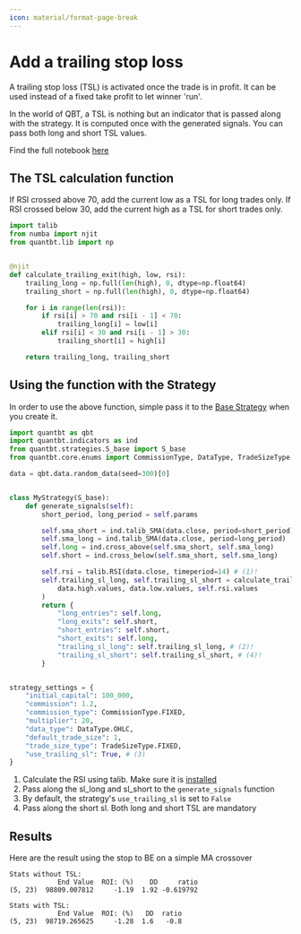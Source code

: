 ```yaml
---
icon: material/format-page-break
---
```


# Add a trailing stop loss

A trailing stop loss (TSL) is activated once the trade is in profit. It can be used instead of a fixed take profit to let winner 'run'.

In the world of QBT, a TSL is nothing but an indicator that is passed along with the strategy. It is computed once with the generated signals.
You can pass both long and short TSL values.

Find the full notebook [here](https://github.com/Cultivating-Alpha/quantbt/blob/master/examples/trailing-sl/trailing-sl.ipynb)


## The TSL calculation function

If RSI crossed above 70, add the current low as a TSL for long trades only.
If RSI crossed below 30, add the current high as a TSL for short trades only.


``` python title="Calculate the TSL values" linenums="1"
import talib
from numba import njit
from quantbt.lib import np


@njit
def calculate_trailing_exit(high, low, rsi):
    trailing_long = np.full(len(high), 0, dtype=np.float64)
    trailing_short = np.full(len(high), 0, dtype=np.float64)

    for i in range(len(rsi)):
        if rsi[i] > 70 and rsi[i - 1] < 70:
            trailing_long[i] = low[i]
        elif rsi[i] < 30 and rsi[i - 1] > 30:
            trailing_short[i] = high[i]

    return trailing_long, trailing_short
```

## Using the function with the Strategy

In order to use the above function, simple pass it to the [Base Strategy](/api/strategy) when you create it.

``` python title="Adding the TSL to the strategy" linenums="1"
import quantbt as qbt
import quantbt.indicators as ind
from quantbt.strategies.S_base import S_base
from quantbt.core.enums import CommissionType, DataType, TradeSizeType

data = qbt.data.random_data(seed=300)[0]


class MyStrategy(S_base):
    def generate_signals(self):
        short_period, long_period = self.params

        self.sma_short = ind.talib_SMA(data.close, period=short_period)
        self.sma_long = ind.talib_SMA(data.close, period=long_period)
        self.long = ind.cross_above(self.sma_short, self.sma_long)
        self.short = ind.cross_below(self.sma_short, self.sma_long)

        self.rsi = talib.RSI(data.close, timeperiod=14) # (1)!
        self.trailing_sl_long, self.trailing_sl_short = calculate_trailing_exit(
            data.high.values, data.low.values, self.rsi.values
        )
        return {
            "long_entries": self.long,
            "long_exits": self.short,
            "short_entries": self.short,
            "short_exits": self.long,
            "trailing_sl_long": self.trailing_sl_long, # (2)!
            "trailing_sl_short": self.trailing_sl_short, # (4)!
        }


strategy_settings = {
    "initial_capital": 100_000,
    "commission": 1.2,
    "commission_type": CommissionType.FIXED,
    "multiplier": 20,
    "data_type": DataType.OHLC,
    "default_trade_size": 1,
    "trade_size_type": TradeSizeType.FIXED,
    "use_trailing_sl": True, # (3)
}
```

1. Calculate the RSI using talib. Make sure it is [installed](https://quantbt.com/getting_started/installation/#install-quantbt)
2. Pass along the sl_long and sl_short to the `generate_signals` function
3. By default, the strategy's `use_trailing_sl` is set to `False`
4. Pass along the short sl. Both long and short TSL are mandatory


## Results

Here are the result using the stop to BE on a simple MA crossover
```shell
Stats without TSL:
            End Value  ROI: (%)    DD     ratio
(5, 23)  98809.007812     -1.19  1.92 -0.619792

Stats with TSL:
            End Value  ROI: (%)   DD  ratio
(5, 23)  98719.265625     -1.28  1.6   -0.8
```
